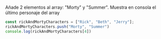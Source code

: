 Añade 2 elementos al array: "Morty" y "Summer". Muestra en consola el último personaje del array
```js
const rickAndMortyCharacters = ["Rick", "Beth", "Jerry"];
rickAndMortyCharacters.push("Morty", "Summer")
console.log(rickAndMortyCharacters[4])
```
